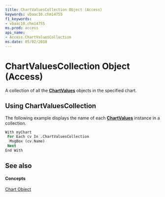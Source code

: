 ```yaml
---
title: ChartValuesCollection Object (Access)
keywords: vbaac10.chm14755
f1_keywords:
- vbaac10.chm14755
ms.prod: access
api_name:
- Access.ChartValuesCollection
ms.date: 05/02/2018
---
```



# ChartValuesCollection Object (Access)

A collection of all the **[ChartValues](chartvalues-object.md)** objects in the specified chart.


## Using ChartValuesCollection

The following example displays the name of each **[ChartValues](chartvalues-object.md)** instance in a collection.

```vb
With myChart
 For Each cv In .ChartValuesCollection
  MsgBox (cv.Name)
 Next
End With
```

## See also


#### Concepts


[Chart Object](chart-object-access.md)